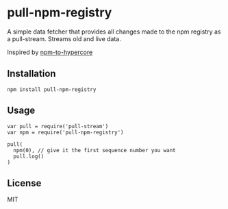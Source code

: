 # pull-npm-registry

A simple data fetcher that provides all changes made to the npm registry as a pull-stream. Streams old and live data.

Inspired by [npm-to-hypercore](https://github.com/watson/npm-to-hypercore)

## Installation

```
npm install pull-npm-registry
```

## Usage

```
var pull = require('pull-stream')
var npm = require('pull-npm-registry')

pull(
  npm(0), // give it the first sequence number you want
  pull.log()
)
```

## License

MIT

